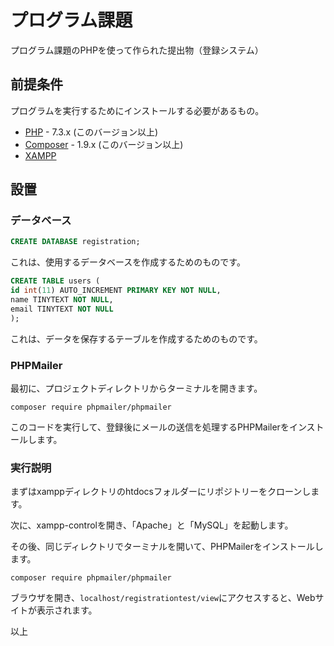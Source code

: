# プログラム課題

プログラム課題のPHPを使って作られた提出物（登録システム）

## 前提条件

プログラムを実行するためにインストールする必要があるもの。

- [PHP](https://www.php.net/downloads.php) - 7.3.x (このバージョン以上) 
- [Composer](https://getcomposer.org/download/) - 1.9.x (このバージョン以上)
- [XAMPP](https://www.apachefriends.org/index.html)

## 設置

### データベース

```sql
CREATE DATABASE registration;
```

これは、使用するデータベースを作成するためのものです。

```sql
CREATE TABLE users (
id int(11) AUTO_INCREMENT PRIMARY KEY NOT NULL,
name TINYTEXT NOT NULL,
email TINYTEXT NOT NULL
);
```

これは、データを保存するテーブルを作成するためのものです。

### PHPMailer

最初に、プロジェクトディレクトリからターミナルを開きます。

```composer
composer require phpmailer/phpmailer
```

このコードを実行して、登録後にメールの送信を処理するPHPMailerをインストールします。

### 実行説明

まずはxamppディレクトリのhtdocsフォルダーにリポジトリーをクローンします。

次に、xampp-controlを開き、「Apache」と「MySQL」を起動します。

その後、同じディレクトリでターミナルを開いて、PHPMailerをインストールします。
```composer
composer require phpmailer/phpmailer
```
ブラウザを開き、`localhost/registrationtest/view`にアクセスすると、Webサイトが表示されます。

以上